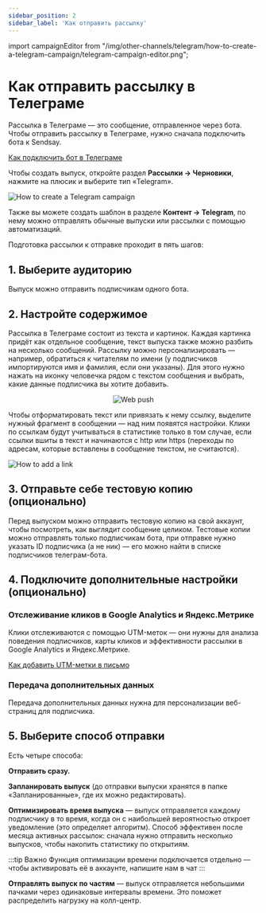 ```yaml
---
sidebar_position: 2
sidebar_label: 'Как отправить рассылку'
---
```


import campaignEditor from "/img/other-channels/telegram/how-to-create-a-telegram-campaign/telegram-campaign-editor.png";

# Как отправить рассылку в Телеграме

Рассылка в Телеграме — это сообщение, отправленное через бота. Чтобы отправить рассылку в Телеграме, нужно сначала подключить бота к Sendsay.

[Как подключить бот в Телеграме](https://docs.sendsay.ru/other-channels/telegram/how-to-connect-a-bot)

Чтобы создать выпуск, откройте раздел **Рассылки → Черновики**, нажмите на плюсик и выберите тип «Telegram».

![How to create a Telegram campaign](/img/other-channels/telegram/how-to-create-a-telegram-campaign/how-to-create-a-telegram-campaign.gif) <br/>

Также вы можете создать шаблон в разделе **Контент → Telegram**, по нему можно отправлять обычные выпуски или рассылки с помощью автоматизаций.

Подготовка рассылки к отправке проходит в пять шагов:

## 1. Выберите аудиторию

Выпуск можно отправить подписчикам одного бота.

## 2. Настройте содержимое

Рассылка в Телеграме состоит из текста и картинок. Каждая картинка придёт как отдельное сообщение, текст выпуска также можно разбить на несколько сообщений. Рассылку можно персонализировать — например, обратиться к читателям по имени (у подписчиков импортируются имя и фамилия, если они указаны). Для этого нужно нажать на иконку человечка рядом с текстом сообщения и выбрать, какие данные подписчика вы хотите добавить.

<p align="center">
    <img src={campaignEditor} alt="Web push" />
</p>

Чтобы отформатировать текст или привязать к нему ссылку, выделите нужный фрагмент в сообщении — над ним появятся настройки. Клики по ссылкам будут учитываться в статистике только в том случае, если ссылки вшиты в текст и начинаются с http или https (переходы по адресам, которые вставлены в сообщение текстом, не считаются).

![How to add a link](/img/other-channels/telegram/how-to-create-a-telegram-campaign/how-to-add-a-link.gif) <br/>

## 3. Отправьте себе тестовую копию (опционально)

Перед выпуском можно отправить тестовую копию на свой аккаунт, чтобы посмотреть, как выглядит сообщение целиком. Тестовые копии можно отправлять только подписчикам бота, при отправке нужно указать ID подписчика (а не ник) — его можно найти в списке подписчиков телеграм-бота.

## 4. Подключите дополнительные настройки (опционально)

### Отслеживание кликов в Google Analytics и Яндекс.Метрике

Клики отслеживаются с помощью UTM-меток — они нужны для анализа поведения подписчиков, карты кликов и эффективности рассылки в Google Analytics и Яндекс.Метрике.

[Как добавить UTM-метки в письмо](https://docs.sendsay.ru/email-campaigns/settings/how-to-add-utm)

### Передача дополнительных данных

Передача дополнительных данных нужна для персонализации веб-страниц для подписчика.

## 5. Выберите способ отправки

Есть четыре способа:

**Отправить сразу.**

**Запланировать выпуск** (до отправки выпуски хранятся в папке «Запланированные», где их можно редактировать).

**Оптимизировать время выпуска** — выпуск отправляется каждому подписчику в то время, когда он с наибольшей вероятностью откроет уведомление (это определяет алгоритм). Способ эффективен после месяца активных рассылок: сначала нужно отправить несколько выпусков, чтобы накопить статистику по открытиям.

:::tip Важно
Функция оптимизации времени подключается отдельно — чтобы активировать её в аккаунте, напишите нам в чат
:::

**Отправлять выпуск по частям** — выпуск отправляется небольшими пачками через одинаковые интервалы времени. Это поможет распределить нагрузку на колл-центр.
